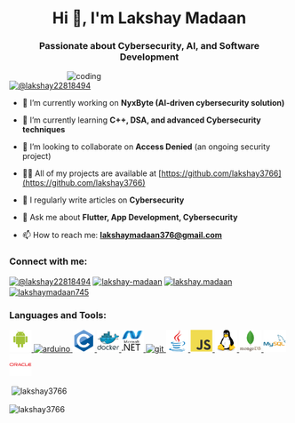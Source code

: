 <h1 align="center">Hi 👋, I'm Lakshay Madaan</h1>
<h3 align="center">Passionate about Cybersecurity, AI, and Software Development</h3>

<img align="right" alt="coding" width="400" src="https://user-images.githubusercontent.com/55389276/140866485-8fb1c876-9a8f-4d6a-98dc-08c4981eaf70.gif">

<p align="left"> <a href="https://twitter.com/@lakshay22818494" target="blank"><img src="https://img.shields.io/twitter/follow/@lakshay22818494?logo=twitter&style=for-the-badge" alt="@lakshay22818494" /></a> </p>

- 🔭 I’m currently working on **NyxByte (AI-driven cybersecurity solution)**

- 🌱 I’m currently learning **C++, DSA, and advanced Cybersecurity techniques**

- 👯 I’m looking to collaborate on **Access Denied** (an ongoing security project)

- 👨‍💻 All of my projects are available at [https://github.com/lakshay3766](https://github.com/lakshay3766)

- 📝 I regularly write articles on **Cybersecurity**

- 💬 Ask me about **Flutter, App Development, Cybersecurity**

- 📫 How to reach me: **lakshaymadaan376@gmail.com**

<h3 align="left">Connect with me:</h3>
<p align="left">
<a href="https://twitter.com/@lakshay22818494" target="blank"><img align="center" src="https://raw.githubusercontent.com/rahuldkjain/github-profile-readme-generator/master/src/images/icons/Social/twitter.svg" alt="@lakshay22818494" height="30" width="40" /></a>
<a href="https://linkedin.com/in/lakshay-madaan" target="blank"><img align="center" src="https://raw.githubusercontent.com/rahuldkjain/github-profile-readme-generator/master/src/images/icons/Social/linked-in-alt.svg" alt="lakshay-madaan" height="30" width="40" /></a>
<a href="https://fb.com/lakshay.madaan" target="blank"><img align="center" src="https://raw.githubusercontent.com/rahuldkjain/github-profile-readme-generator/master/src/images/icons/Social/facebook.svg" alt="lakshay.madaan" height="30" width="40" /></a>
<a href="https://instagram.com/lakshaymadaan745" target="blank"><img align="center" src="https://raw.githubusercontent.com/rahuldkjain/github-profile-readme-generator/master/src/images/icons/Social/instagram.svg" alt="lakshaymadaan745" height="30" width="40" /></a>
</p>

<h3 align="left">Languages and Tools:</h3>
<p align="left">
<a href="https://developer.android.com" target="_blank" rel="noreferrer"> <img src="https://raw.githubusercontent.com/devicons/devicon/master/icons/android/android-original-wordmark.svg" alt="android" width="40" height="40"/> </a>
<a href="https://www.arduino.cc/" target="_blank" rel="noreferrer"> <img src="https://cdn.worldvectorlogo.com/logos/arduino-1.svg" alt="arduino" width="40" height="40"/> </a>
<a href="https://www.cprogramming.com/" target="_blank" rel="noreferrer"> <img src="https://raw.githubusercontent.com/devicons/devicon/master/icons/c/c-original.svg" alt="c" width="40" height="40"/> </a>
<a href="https://www.docker.com/" target="_blank" rel="noreferrer"> <img src="https://raw.githubusercontent.com/devicons/devicon/master/icons/docker/docker-original-wordmark.svg" alt="docker" width="40" height="40"/> </a>
<a href="https://dotnet.microsoft.com/" target="_blank" rel="noreferrer"> <img src="https://raw.githubusercontent.com/devicons/devicon/master/icons/dot-net/dot-net-original-wordmark.svg" alt="dotnet" width="40" height="40"/> </a>
<a href="https://git-scm.com/" target="_blank" rel="noreferrer"> <img src="https://www.vectorlogo.zone/logos/git-scm/git-scm-icon.svg" alt="git" width="40" height="40"/> </a>
<a href="https://www.java.com" target="_blank" rel="noreferrer"> <img src="https://raw.githubusercontent.com/devicons/devicon/master/icons/java/java-original.svg" alt="java" width="40" height="40"/> </a>
<a href="https://developer.mozilla.org/en-US/docs/Web/JavaScript" target="_blank" rel="noreferrer"> <img src="https://raw.githubusercontent.com/devicons/devicon/master/icons/javascript/javascript-original.svg" alt="javascript" width="40" height="40"/> </a>
<a href="https://www.linux.org/" target="_blank" rel="noreferrer"> <img src="https://raw.githubusercontent.com/devicons/devicon/master/icons/linux/linux-original.svg" alt="linux" width="40" height="40"/> </a>
<a href="https://www.mongodb.com/" target="_blank" rel="noreferrer"> <img src="https://raw.githubusercontent.com/devicons/devicon/master/icons/mongodb/mongodb-original-wordmark.svg" alt="mongodb" width="40" height="40"/> </a>
<a href="https://www.mysql.com/" target="_blank" rel="noreferrer"> <img src="https://raw.githubusercontent.com/devicons/devicon/master/icons/mysql/mysql-original-wordmark.svg" alt="mysql" width="40" height="40"/> </a>
<a href="https://www.oracle.com/" target="_blank" rel="noreferrer"> <img src="https://raw.githubusercontent.com/devicons/devicon/master/icons/oracle/oracle-original.svg" alt="oracle" width="40" height="40"/> </a>
</p>

<p>&nbsp;<img align="center" src="https://github-readme-stats.vercel.app/api?username=lakshay3766&show_icons=true&locale=en" alt="lakshay3766" /></p>

<p><img align="center" src="https://github-readme-streak-stats.herokuapp.com/?user=lakshay3766&" alt="lakshay3766" /></p>
